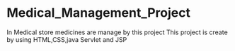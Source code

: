 # Medical_Management_Project
In Medical store medicines are manage by this project
This project is create by using HTML,CSS,java Servlet and JSP 
